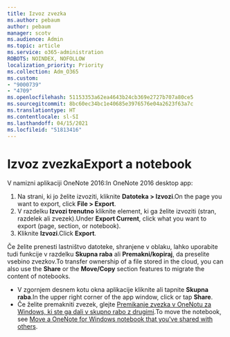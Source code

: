 ```yaml
---
title: Izvoz zvezka
ms.author: pebaum
author: pebaum
manager: scotv
ms.audience: Admin
ms.topic: article
ms.service: o365-administration
ROBOTS: NOINDEX, NOFOLLOW
localization_priority: Priority
ms.collection: Adm_O365
ms.custom:
- "9000739"
- "4709"
ms.openlocfilehash: 51153353a62ea4643b24cb369e2727b707a80ce5
ms.sourcegitcommit: 8bc60ec34bc1e40685e3976576e04a2623f63a7c
ms.translationtype: HT
ms.contentlocale: sl-SI
ms.lasthandoff: 04/15/2021
ms.locfileid: "51813416"
---
```

# <a name="export-a-notebook"></a><span data-ttu-id="a4d84-102">Izvoz zvezka</span><span class="sxs-lookup"><span data-stu-id="a4d84-102">Export a notebook</span></span>

<span data-ttu-id="a4d84-103">V namizni aplikaciji OneNote 2016:</span><span class="sxs-lookup"><span data-stu-id="a4d84-103">In OneNote 2016 desktop app:</span></span>

1. <span data-ttu-id="a4d84-104">Na strani, ki jo želite izvoziti, kliknite **Datoteka > Izvozi**.</span><span class="sxs-lookup"><span data-stu-id="a4d84-104">On the page you want to export, click **File > Export**.</span></span>
2. <span data-ttu-id="a4d84-105">V razdelku **Izvozi trenutno** kliknite element, ki ga želite izvoziti (stran, razdelek ali zvezek).</span><span class="sxs-lookup"><span data-stu-id="a4d84-105">Under **Export Current**, click what you want to export (page, section, or notebook).</span></span>
3. <span data-ttu-id="a4d84-106">Kliknite **Izvozi**.</span><span class="sxs-lookup"><span data-stu-id="a4d84-106">Click **Export**.</span></span>
 
<span data-ttu-id="a4d84-107">Če želite prenesti lastništvo datoteke, shranjene v oblaku, lahko uporabite tudi funkcije v razdelku **Skupna raba** ali **Premakni/kopiraj**, da preselite vsebino zvezkov.</span><span class="sxs-lookup"><span data-stu-id="a4d84-107">To transfer ownership of a file stored in the cloud, you can also use the **Share** or the **Move/Copy** section features to migrate the content of notebooks.</span></span>  

- <span data-ttu-id="a4d84-108">V zgornjem desnem kotu okna aplikacije kliknite ali tapnite **Skupna raba**.</span><span class="sxs-lookup"><span data-stu-id="a4d84-108">In the upper right corner of the app window, click or tap **Share**.</span></span>
- <span data-ttu-id="a4d84-109">Če želite premakniti zvezek, glejte [Premikanje zvezka v OneNotu za Windows, ki ste ga dali v skupno rabo z drugimi](https://support.office.com/article/move-a-onenote-for-windows-notebook-that-you-ve-shared-with-others-56c7659e-1850-49a6-8874-e2db6b440cd4?ui=en-US&rs=en-US&ad=US).</span><span class="sxs-lookup"><span data-stu-id="a4d84-109">To move the notebook, see [Move a OneNote for Windows notebook that you've shared with others](https://support.office.com/article/move-a-onenote-for-windows-notebook-that-you-ve-shared-with-others-56c7659e-1850-49a6-8874-e2db6b440cd4?ui=en-US&rs=en-US&ad=US).</span></span>
